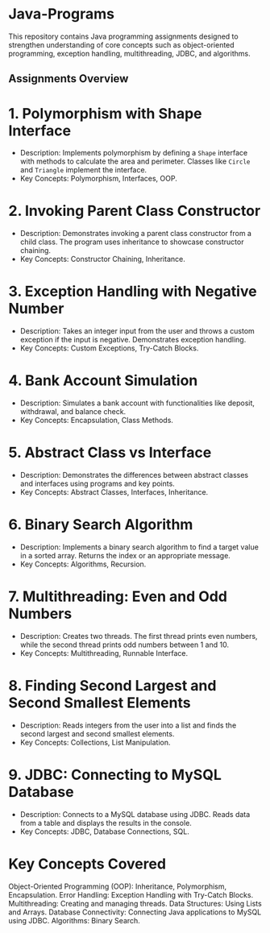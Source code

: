 # Java-Programs
This repository contains Java programming assignments designed to strengthen understanding of core concepts such as object-oriented programming, exception handling, multithreading, JDBC, and algorithms.

## Assignments Overview
# 1. Polymorphism with Shape Interface
- Description: Implements polymorphism by defining a `Shape` interface with methods to calculate the area and perimeter. Classes like `Circle` and `Triangle` implement the interface.
- Key Concepts: Polymorphism, Interfaces, OOP.

# 2. Invoking Parent Class Constructor
- Description: Demonstrates invoking a parent class constructor from a child class. The program uses inheritance to showcase constructor chaining.
- Key Concepts: Constructor Chaining, Inheritance.

# 3. Exception Handling with Negative Number
- Description: Takes an integer input from the user and throws a custom exception if the input is negative. Demonstrates exception handling.
- Key Concepts: Custom Exceptions, Try-Catch Blocks.
  
# 4. Bank Account Simulation
- Description: Simulates a bank account with functionalities like deposit, withdrawal, and balance check.
- Key Concepts: Encapsulation, Class Methods.

# 5. Abstract Class vs Interface
- Description: Demonstrates the differences between abstract classes and interfaces using programs and key points.
- Key Concepts: Abstract Classes, Interfaces, Inheritance.

# 6. Binary Search Algorithm
- Description: Implements a binary search algorithm to find a target value in a sorted array. Returns the index or an appropriate message.
- Key Concepts: Algorithms, Recursion.

# 7. Multithreading: Even and Odd Numbers
- Description: Creates two threads. The first thread prints even numbers, while the second thread prints odd numbers between 1 and 10.
- Key Concepts: Multithreading, Runnable Interface.

# 8. Finding Second Largest and Second Smallest Elements
- Description: Reads integers from the user into a list and finds the second largest and second smallest elements.
- Key Concepts: Collections, List Manipulation.

# 9. JDBC: Connecting to MySQL Database
- Description: Connects to a MySQL database using JDBC. Reads data from a table and displays the results in the console.
- Key Concepts: JDBC, Database Connections, SQL.


# Key Concepts Covered
Object-Oriented Programming (OOP): Inheritance, Polymorphism, Encapsulation.
Error Handling: Exception Handling with Try-Catch Blocks.
Multithreading: Creating and managing threads.
Data Structures: Using Lists and Arrays.
Database Connectivity: Connecting Java applications to MySQL using JDBC.
Algorithms: Binary Search.
